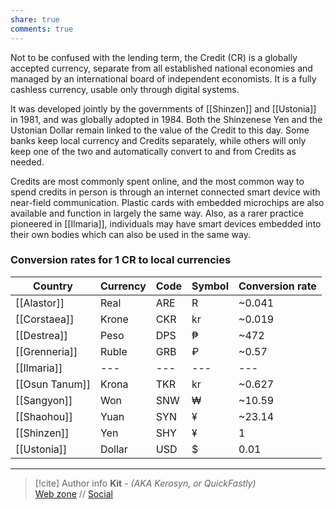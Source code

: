 ```yaml
---
share: true
comments: true
---
```

Not to be confused with the lending term, the Credit (CR) is a globally accepted currency, separate from all established national economies and managed by an international board of independent economists. It is a fully cashless currency, usable only through digital systems.

It was developed jointly by the governments of [[Shinzen]] and [[Ustonia]] in 1981, and was globally adopted in 1984. Both the Shinzenese Yen and the Ustonian Dollar remain linked to the value of the Credit to this day. Some banks keep local currency and Credits separately, while others will only keep one of the two and automatically convert to and from Credits as needed.

Credits are most commonly spent online, and the most common way to spend credits in person is through an internet connected smart device with near-field communication. Plastic cards with embedded microchips are also available and function in largely the same way. Also, as a rarer practice pioneered in [[Ilmaria]], individuals may have smart devices embedded into their own bodies which can also be used in the same way.

### Conversion rates for 1 CR to local currencies

| Country        | Currency | Code | Symbol | Conversion rate |
| -------------- | -------- | ---- | ------ | --------------- |
| [[Alastor]]    | Real     | ARE  | R      | ~0.041          |
| [[Corstaea]]   | Krone    | CKR  | kr     | ~0.019          |
| [[Destrea]]    | Peso     | DPS  | ₱      | ~472            |
| [[Grenneria]]  | Ruble    | GRB  | ₽      | ~0.57           |
| [[Ilmaria]]    | ---      | ---  | ---    | ---             |
| [[Osun Tanum]] | Krona    | TKR  | kr     | ~0.627          |
| [[Sangyon]]    | Won      | SNW  | ₩      | ~10.59          |
| [[Shaohou]]    | Yuan     | SYN  | ¥      | ~23.14          |
| [[Shinzen]]    | Yen      | SHY  | ¥      | 1               |
| [[Ustonia]]    | Dollar   | USD  | $      | 0.01            |

-----
> [!cite] Author info
> **Kit** - *(AKA Kerosyn, or QuickFastly)*\
> [Web zone](https://kerosyn.link) // [Social](https://m.tripulse.link/@kit)